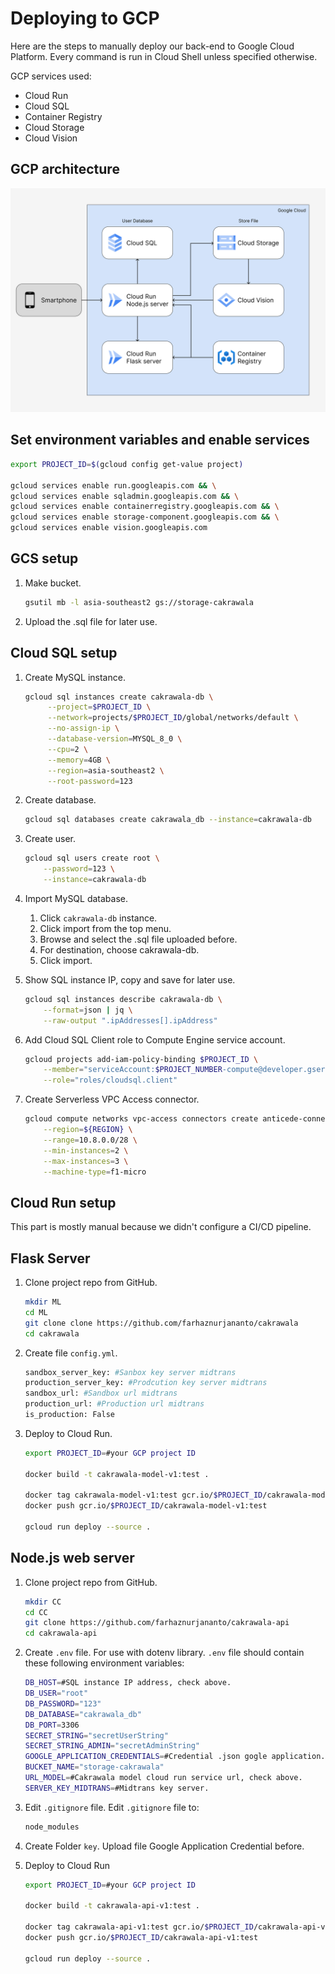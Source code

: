 # Deploying to GCP

Here are the steps to manually deploy our back-end to Google Cloud Platform. Every command is run in Cloud Shell unless specified otherwise.

GCP services used:

- Cloud Run
- Cloud SQL
- Container Registry
- Cloud Storage
- Cloud Vision

## GCP architecture

![GCP architecture](docs/GCloudArchitecture.png)

## Set environment variables and enable services

```bash
export PROJECT_ID=$(gcloud config get-value project)

gcloud services enable run.googleapis.com && \
gcloud services enable sqladmin.googleapis.com && \
gcloud services enable containerregistry.googleapis.com && \
gcloud services enable storage-component.googleapis.com && \
gcloud services enable vision.googleapis.com
```

## GCS setup

1. Make bucket.

   ```bash
   gsutil mb -l asia-southeast2 gs://storage-cakrawala
   ```

2. Upload the .sql file for later use.

## Cloud SQL setup

1. Create MySQL instance.

   ```bash
   gcloud sql instances create cakrawala-db \
        --project=$PROJECT_ID \
        --network=projects/$PROJECT_ID/global/networks/default \
        --no-assign-ip \
        --database-version=MYSQL_8_0 \
        --cpu=2 \
        --memory=4GB \
        --region=asia-southeast2 \
        --root-password=123
   ```

2. Create database.

   ```bash
   gcloud sql databases create cakrawala_db --instance=cakrawala-db
   ```

3. Create user.

   ```bash
   gcloud sql users create root \
       --password=123 \
       --instance=cakrawala-db
   ```

4. Import MySQL database.

   1. Click `cakrawala-db` instance.
   2. Click import from the top menu.
   3. Browse and select the .sql file uploaded before.
   4. For destination, choose cakrawala-db.
   5. Click import.

5. Show SQL instance IP, copy and save for later use.

   ```bash
   gcloud sql instances describe cakrawala-db \
       --format=json | jq \
       --raw-output ".ipAddresses[].ipAddress"
   ```

6. Add Cloud SQL Client role to Compute Engine service account.

   ```bash
   gcloud projects add-iam-policy-binding $PROJECT_ID \
       --member="serviceAccount:$PROJECT_NUMBER-compute@developer.gserviceaccount.com" \
       --role="roles/cloudsql.client"
   ```

7. Create Serverless VPC Access connector.

   ```bash
   gcloud compute networks vpc-access connectors create anticede-connector \
       --region=${REGION} \
       --range=10.8.0.0/28 \
       --min-instances=2 \
       --max-instances=3 \
       --machine-type=f1-micro
   ```

## Cloud Run setup

This part is mostly manual because we didn't configure a CI/CD pipeline.

## Flask Server

1. Clone project repo from GitHub.

   ```bash
   mkdir ML
   cd ML
   git clone clone https://github.com/farhaznurjananto/cakrawala
   cd cakrawala
   ```

2. Create file `config.yml`.

   ```bash
   sandbox_server_key: #Sanbox key server midtrans
   production_server_key: #Prodcution key server midtrans
   sandbox_url: #Sandbox url midtrans
   production_url: #Production url midtrans
   is_production: False
   ```

3. Deploy to Cloud Run.

   ```bash
   export PROJECT_ID=#your GCP project ID

   docker build -t cakrawala-model-v1:test .

   docker tag cakrawala-model-v1:test gcr.io/$PROJECT_ID/cakrawala-model-v1:test
   docker push gcr.io/$PROJECT_ID/cakrawala-model-v1:test

   gcloud run deploy --source .
   ```

## Node.js web server

1. Clone project repo from GitHub.

   ```bash
   mkdir CC
   cd CC
   git clone https://github.com/farhaznurjananto/cakrawala-api
   cd cakrawala-api
   ```

2. Create `.env` file.
   For use with dotenv library. `.env` file should contain these following environment variables:

   ```bash
   DB_HOST=#SQL instance IP address, check above.
   DB_USER="root"
   DB_PASSWORD="123"
   DB_DATABASE="cakrawala_db"
   DB_PORT=3306
   SECRET_STRING="secretUserString"
   SECRET_STRING_ADMIN="secretAdminString"
   GOOGLE_APPLICATION_CREDENTIALS=#Credential .json gogle application.
   BUCKET_NAME="storage-cakrawala"
   URL_MODEL=#Cakrawala model cloud run service url, check above.
   SERVER_KEY_MIDTRANS=#Midtrans key server.
   ```

3. Edit `.gitignore` file. Edit `.gitignore` file to:

   ```bash
   node_modules
   ```

4. Create Folder `key`. Upload file Google Application Credential before.

5. Deploy to Cloud Run

   ```bash
   export PROJECT_ID=#your GCP project ID

   docker build -t cakrawala-api-v1:test .

   docker tag cakrawala-api-v1:test gcr.io/$PROJECT_ID/cakrawala-api-v1:test
   docker push gcr.io/$PROJECT_ID/cakrawala-api-v1:test

   gcloud run deploy --source .
   ```
